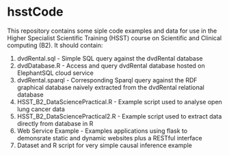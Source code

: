 # hsstCode
This repository contains some siple code examples and data for use in the Higher Specialist Scientific Training (HSST) course on Scientific and Clinical computing (B2).
It should contain:
1. dvdRental.sql - Simple SQL query against the dvdRental database
2. dvdDatabase.R - Access and query dvdRental database hosted on ElephantSQL cloud service
3. dvdRental.sparql - Corresponding Sparql query against the RDF graphical database naively extracted from the dvdRental relational database
4. HSST_B2_DataSciencePractical.R - Example script used to analyse open lung cancer data
5. HSST_B2_DataSciencePractical2.R - Example script used to extract data directly from database in R
6. Web Service Example - Examples applications using flask to demonsrate static and dynamic websites plus a RESTful interface
7. Dataset and R script for very simple causal inference example
